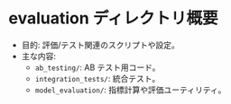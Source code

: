 # evaluation ディレクトリ概要

- 目的: 評価/テスト関連のスクリプトや設定。
- 主な内容:
  - `ab_testing/`: AB テスト用コード。
  - `integration_tests/`: 統合テスト。
  - `model_evaluation/`: 指標計算や評価ユーティリティ。
